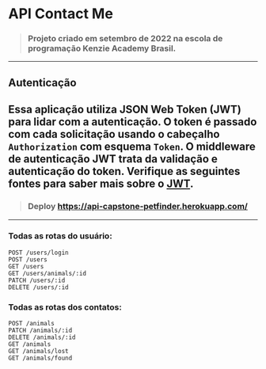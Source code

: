 # API Contact Me

> ### Projeto criado em setembro de 2022 na escola de programação Kenzie Academy Brasil.
----------
## Autenticação

Essa aplicação utiliza JSON Web Token (JWT) para lidar com a autenticação. O token é passado com cada solicitação usando o cabeçalho `Authorization` com esquema `Token`. O middleware de autenticação JWT trata da validação e autenticação do token. Verifique as seguintes fontes para saber mais sobre o [JWT](https://www.npmjs.com/package/jsonwebtoken).
----------
> ### Deploy https://api-capstone-petfinder.herokuapp.com/
----------

### Todas as rotas do usuário:
    POST /users/login
    POST /users
    GET /users
    GET /users/animals/:id
    PATCH /users/:id
    DELETE /users/:id
### Todas as rotas dos contatos:
    POST /animals
    PATCH /animals/:id
    DELETE /animals/:id
    GET /animals
    GET /animals/lost
    GET /animals/found